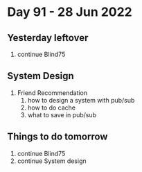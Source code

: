 # Day 91 - 28 Jun 2022

## Yesterday leftover
1. continue Blind75

## System Design
1. Friend Recommendation
    1. how to design a system with pub/sub
    2. how to do cache
    3. what to save in pub/sub
    
## Things to do tomorrow
1. continue Blind75
2. continue System design
